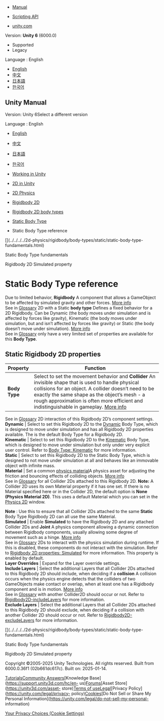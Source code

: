 [](https://docs.unity3d.com)

  * [Manual](../Manual/index.html)
  * [Scripting API](../ScriptReference/index.html)

  * [unity.com](https://unity.com/)

Version: **Unity 6** (6000.0)

  * Supported
  * Legacy

Language : English

  * [English](/Manual/2d-physics/rigidbody/body-types/static/static-body-type-reference.html)
  * [中文](/cn/current/Manual/2d-physics/rigidbody/body-types/static/static-body-type-reference.html)
  * [日本語](/ja/current/Manual/2d-physics/rigidbody/body-types/static/static-body-type-reference.html)
  * [한국어](/kr/current/Manual/2d-physics/rigidbody/body-types/static/static-body-type-reference.html)

[](https://docs.unity3d.com)

## Unity Manual

Version: Unity 6Select a different version

Language : English

  * [English](/Manual/2d-physics/rigidbody/body-types/static/static-body-type-reference.html)
  * [中文](/cn/current/Manual/2d-physics/rigidbody/body-types/static/static-body-type-reference.html)
  * [日本語](/ja/current/Manual/2d-physics/rigidbody/body-types/static/static-body-type-reference.html)
  * [한국어](/kr/current/Manual/2d-physics/rigidbody/body-types/static/static-body-type-reference.html)

  * [Working in Unity](../../../../working-in-unity.html)
  * [2D in Unity](../../../../Unity2D.html)
  * [2D Physics](../../../../2d-physics/2d-physics.html)
  * [Rigidbody 2D](../../../../2d-physics/rigidbody/rigidbody-2d-landing.html)
  * [Rigidbody 2D body types](../../../../2d-physics/rigidbody/body-types/rigidbody-2d-body-types-landing.html)
  * [Static Body Type](../../../../2d-physics/rigidbody/body-types/static/static-body-type-landing.html)
  * Static Body Type reference

[](../../../../2d-physics/rigidbody/body-types/static/static-body-type-
fundamentals.html)

Static Body Type fundamentals

[](../../../../2d-physics/rigidbody/rigidbody-2d-simulated-property.html)

Rigidbody 2D Simulated property

# Static Body Type reference

Due to limited behavior, **Rigidbody** A component that allows a GameObject to
be affected by simulated gravity and other forces. [More
info](../../../../class-Rigidbody.html)  
See in [Glossary](../../../../Glossary.html#Rigidbody) 2D with a Static **body
type** Defines a fixed behavior for a 2D Rigidbody. Can be Dynamic (the body
moves under simulation and is affected by forces like gravity), Kinematic (the
body moves under simulation, but and isn’t affected by forces like gravity) or
Static (the body doesn’t move under simulation). [More
info](../../../../2d-physics/rigidbody/introduction-to-rigidbody-2d.html)  
See in [Glossary](../../../../Glossary.html#BodyType) only have a very limited
set of properties are available for this **Body Type**.

## Static Rigidbody 2D properties

**Property** | **Function**  
---|---  
**Body Type** | Select to set the movement behavior and **Collider** An invisible shape that is used to handle physical collisions for an object. A collider doesn’t need to be exactly the same shape as the object’s mesh - a rough approximation is often more efficient and indistinguishable in gameplay. [More info](../../../../CollidersOverview.html)  
See in [Glossary](../../../../Glossary.html#Collider) 2D interaction of this
Rigidbody 2D’s component settings.  
**Dynamic** | Select to set this Rigidbody 2D to the [Dynamic](../dynamic/dynamic-body-type-reference.html) Body Type, which is designed to move under simulation and has all Rigidbody 2D properties available. The is the default Body Type for a Rigidbody 2D.  
**Kinematic** | Select to set this Rigidbody 2D to the [Kinematic](../kinematic/kinematic-body-type-reference.html) Body Type, which is designed to move under simulation but only under very explicit user control. Refer to [Body Type: Kinematic](../kinematic/kinematic-body-type-reference.html) for more information.  
**Static** | Select to set this Rigidbody 2D to the Static Body Type, which is designed to not move under simulation at all and behaves like an immovable object with infinite mass.  
**Material** | Set a common [physics material](../../../physics-material-2d-reference.html)A physics asset for adjusting the friction and bouncing effects of colliding objects. [More info](../../../../class-PhysicsMaterial.html)  
See in [Glossary](../../../../Glossary.html#PhysicsMaterial) for all Collider
2Ds attached to this Rigidbody 2D. **Note:** A Collider 2D uses its own
Material property if it has one set. If there is no Material specified here or
in the Collider 2D, the default option is **None (Physics Material 2D)**. This
uses a default Material which you can set in the [Physics
2D](../../../../class-Physics2DManager.html) window.  
  
**Note** : Use this to ensure that all Collider 2Ds attached to the same
**Static** Body Type Rigidbody 2D can all use the same Material.  
**Simulated** | Enable **Simulated** to have the Rigidbody 2D and any attached Collider 2Ds and **Joint** A physics component allowing a dynamic connection between Rigidbody components, usually allowing some degree of movement such as a hinge. [More info](../../../../Joints.html)  
See in [Glossary](../../../../Glossary.html#joint) 2Ds to interact with the
physics simulation during runtime. If this is disabled, these components do
not interact with the simulation. Refer to [Rigidbody 2D properties:
Simulated](../../rigidbody-2d-simulated-property.html) for more information.
This property is enabled by default.  
**Layer Overrides** | Expand for the Layer override settings.  
**Include Layers** | Select the additional Layers that all Collider 2Ds attached to this Rigidbody 2D should include, when deciding if a **collision** A collision occurs when the physics engine detects that the colliders of two GameObjects make contact or overlap, when at least one has a Rigidbody component and is in motion. [More info](../../../../CollidersOverview.html)  
See in [Glossary](../../../../Glossary.html#Collision) with another Collider2D
should occur or not. Refer to
[Rigidbody2D-includeLayers](../../../../../ScriptReference/Rigidbody2D-includeLayers.html)
for more information.  
**Exclude Layers** | Select the additional Layers that all Collider 2Ds attached to this Rigidbody 2D should exclude, when deciding if a collision with another Collider 2D should occur or not. Refer to [Rigidbody2D-excludeLayers](../../../../../ScriptReference/Rigidbody2D-excludeLayers.html) for more information.  
  
[](../../../../2d-physics/rigidbody/body-types/static/static-body-type-
fundamentals.html)

Static Body Type fundamentals

[](../../../../2d-physics/rigidbody/rigidbody-2d-simulated-property.html)

Rigidbody 2D Simulated property

Copyright ©2005-2025 Unity Technologies. All rights reserved. Built from
6000.0.36f1 (02b661dc617c). Built on: 2025-01-14.

[Tutorials](https://learn.unity.com/)[Community
Answers](https://answers.unity3d.com)[Knowledge
Base](https://support.unity3d.com/hc/en-
us)[Forums](https://forum.unity3d.com)[Asset Store](https://unity3d.com/asset-
store)[Terms of
use](https://docs.unity3d.com/Manual/TermsOfUse.html)[Legal](https://unity.com/legal)[Privacy
Policy](https://unity.com/legal/privacy-
policy)[Cookies](https://unity.com/legal/cookie-policy)[Do Not Sell or Share
My Personal Information](https://unity.com/legal/do-not-sell-my-personal-
information)

[Your Privacy Choices (Cookie Settings)](javascript:void\(0\);)

